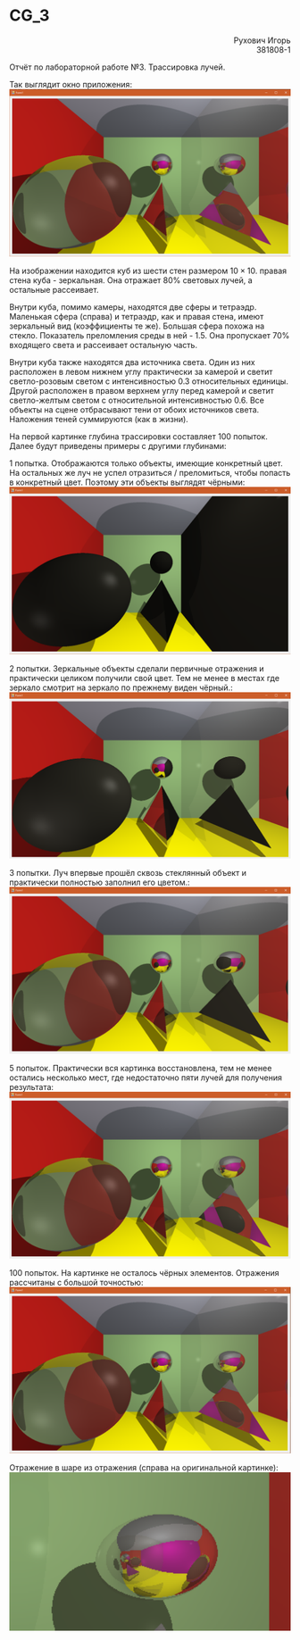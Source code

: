 # CG_3

<div style="text-align:right">Рухович Игорь</div>
<div style="text-align:right">381808-1</div>

Отчёт по лабораторной работе №3. Трассировка лучей.

Так выглядит окно приложения:![](screenshots/main.png)

На изображении находится куб из шести стен размером $10 \times 10$. правая стена куба - зеркальная. Она отражает 80% световых лучей, а остальные рассеивает.

Внутри куба, помимо камеры, находятся две сферы и тетраэдр. Маленькая сфера (справа) и тетраэдр, как и правая стена, имеют зеркальный вид (коэффициенты  те же). Большая сфера похожа на стекло. Показатель преломления среды в ней - 1.5. Она пропускает 70% входящего света и рассеивает остальную часть.

Внутри куба также находятся два источника света. Один из них расположен в левом нижнем углу практически за камерой и светит светло-розовым светом с интенсивностью 0.3 относительных единицы. Другой расположен в правом верхнем углу перед камерой и светит светло-желтым светом с относительной интенсивностью 0.6. Все объекты на сцене отбрасывают тени от обоих источников света. Наложения теней суммируются (как в жизни).

На первой картинке глубина трассировки составляет 100 попыток. Далее будут приведены примеры с другими глубинами:

1 попытка. Отображаются только объекты, имеющие конкретный цвет. На остальных же луч не успел отразиться / преломиться, чтобы попасть в конкретный цвет. Поэтому эти объекты выглядят чёрными:![](screenshots/trace_1.png)

2 попытки. Зеркальные объекты сделали первичные отражения и практически целиком получили свой цвет. Тем не менее в местах где зеркало смотрит на зеркало по прежнему виден чёрный.:![](screenshots/trace_2.png)

3 попытки. Луч впервые прошёл сквозь стеклянный объект и практически полностью заполнил его цветом.:![](screenshots/trace_3.png)

5 попыток. Практически вся картинка восстановлена, тем не менее остались несколько мест, где недостаточно пяти лучей для получения результата:![](screenshots/trace_5.png)

100 попыток. На картинке не осталось чёрных элементов. Отражения рассчитаны с большой точностью:![](screenshots/trace_100.png)



Отражение в шаре из отражения (справа на оригинальной картинке):<img src="screenshots/trace_100_reflection.png" style="zoom: 200%;" />